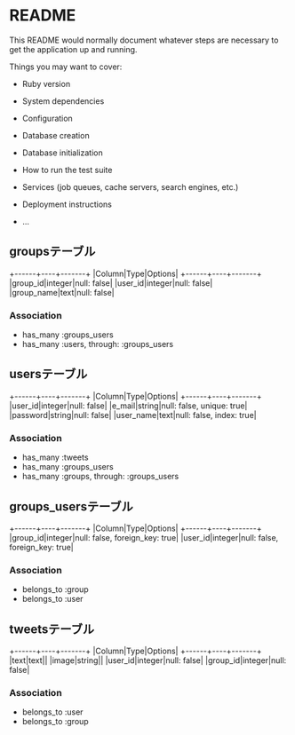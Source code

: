 # README

This README would normally document whatever steps are necessary to get the
application up and running.

Things you may want to cover:

* Ruby version

* System dependencies

* Configuration

* Database creation

* Database initialization

* How to run the test suite

* Services (job queues, cache servers, search engines, etc.)

* Deployment instructions

* ...

## groupsテーブル
+------+----+-------+
|Column|Type|Options|
+------+----+-------+
|group_id|integer|null: false|
|user_id|integer|null: false|
|group_name|text|null: false|
### Association
- has_many :groups_users
- has_many :users, through: :groups_users

## usersテーブル
+------+----+-------+
|Column|Type|Options|
+------+----+-------+
|user_id|integer|null: false|
|e_mail|string|null: false, unique: true|
|password|string|null: false|
|user_name|text|null: false, index: true|
### Association
- has_many :tweets
- has_many :groups_users
- has_many :groups, through: :groups_users

## groups_usersテーブル
+------+----+-------+
|Column|Type|Options|
+------+----+-------+
|group_id|integer|null: false, foreign_key: true|
|user_id|integer|null: false, foreign_key: true|
### Association
- belongs_to :group
- belongs_to :user

## tweetsテーブル
+------+----+-------+
|Column|Type|Options|
+------+----+-------+
|text|text||
|image|string||
|user_id|integer|null: false|
|group_id|integer|null: false|
### Association
- belongs_to :user
- belongs_to :group